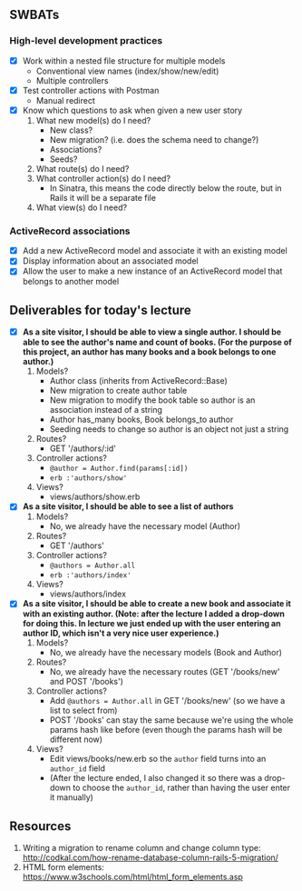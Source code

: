 ## SWBATs

### High-level development practices
 - [x] Work within a nested file structure for multiple models
    - Conventional view names (index/show/new/edit)
    - Multiple controllers
 - [x] Test controller actions with Postman
    - Manual redirect
 - [x] Know which questions to ask when given a new user story
    1. What new model(s) do I need?
       - New class?
       - New migration? (i.e. does the schema need to change?)
       - Associations?
       - Seeds?
    2. What route(s) do I need?
    3. What controller action(s) do I need?
       - In Sinatra, this means the code directly below the route, but in Rails it will be a separate file
    4. What view(s) do I need?

### ActiveRecord associations
 - [x] Add a new ActiveRecord model and associate it with an existing model
 - [x] Display information about an associated model
 - [x] Allow the user to make a new instance of an ActiveRecord model that belongs to another model

## Deliverables for today's lecture
- [x] **As a site visitor, I should be able to view a single author.  I should be able to see the author's name and count of books. (For the purpose of this project, an author has many books and a book belongs to one author.)**
  1. Models?
     - Author class (inherits from ActiveRecord::Base)
     - New migration to create author table
     - New migration to modify the book table so author is an association instead of a string
     - Author has_many books, Book belongs_to author
     - Seeding needs to change so author is an object not just a string
  2. Routes?
     - GET '/authors/:id'
  3. Controller actions?
     - `@author = Author.find(params[:id])`
     - `erb :'authors/show'`
  4. Views?
     - views/authors/show.erb
- [x] **As a site visitor, I should be able to see a list of authors**
  1. Models?
     - No, we already have the necessary model (Author)
  2. Routes?
     - GET '/authors'
  3. Controller actions?
     - `@authors = Author.all`
     - `erb :'authors/index'`
  4. Views?
     - views/authors/index
 - [x] **As a site visitor, I should be able to create a new book and associate it with an existing author. (Note: after the lecture I added a drop-down for doing this.  In lecture we just ended up with the user entering an author ID, which isn't a very nice user experience.)**
   1. Models?
      - No, we already have the necessary models (Book and Author)
   2. Routes?
      - No, we already have the necessary routes (GET '/books/new' and POST '/books')
   3. Controller actions?
      - Add `@authors = Author.all` in GET '/books/new' (so we have a list to select from)
      - POST '/books' can stay the same because we're using the whole params hash like before (even though the params hash will be different now)
   4. Views?
      - Edit views/books/new.erb so the `author` field turns into an `author_id` field
      - (After the lecture ended, I also changed it so there was a drop-down to choose the `author_id`, rather than having the user enter it manually)

 ## Resources
 1. Writing a migration to rename column and change column type: http://codkal.com/how-rename-database-column-rails-5-migration/
 2. HTML form elements: https://www.w3schools.com/html/html_form_elements.asp
